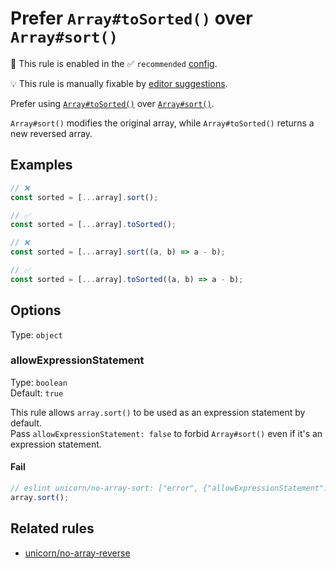 # Prefer `Array#toSorted()` over `Array#sort()`

💼 This rule is enabled in the ✅ `recommended` [config](https://github.com/sindresorhus/eslint-plugin-unicorn#recommended-config).

💡 This rule is manually fixable by [editor suggestions](https://eslint.org/docs/latest/use/core-concepts#rule-suggestions).

<!-- end auto-generated rule header -->
<!-- Do not manually modify this header. Run: `npm run fix:eslint-docs` -->

Prefer using [`Array#toSorted()`](https://developer.mozilla.org/en-US/docs/Web/JavaScript/Reference/Global_Objects/Array/toSorted) over [`Array#sort()`](https://developer.mozilla.org/en-US/docs/Web/JavaScript/Reference/Global_Objects/Array/sort).

`Array#sort()` modifies the original array, while `Array#toSorted()` returns a new reversed array.

## Examples

```js
// ❌
const sorted = [...array].sort();

// ✅
const sorted = [...array].toSorted();
```

```js
// ❌
const sorted = [...array].sort((a, b) => a - b);

// ✅
const sorted = [...array].toSorted((a, b) => a - b);
```

## Options

Type: `object`

### allowExpressionStatement

Type: `boolean`\
Default: `true`

This rule allows `array.sort()` to be used as an expression statement by default.\
Pass `allowExpressionStatement: false` to forbid `Array#sort()` even if it's an expression statement.

#### Fail

```js
// eslint unicorn/no-array-sort: ["error", {"allowExpressionStatement": false}]
array.sort();
```

## Related rules

- [unicorn/no-array-reverse](./no-array-reverse.md)
